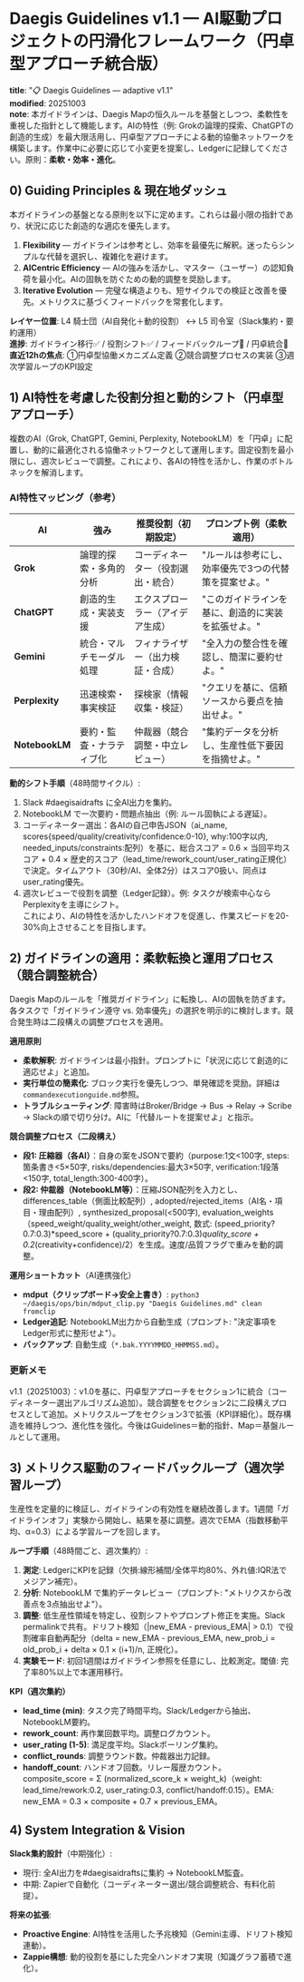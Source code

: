 # Daegis Guidelines v1.1 — AI駆動プロジェクトの円滑化フレームワーク（円卓型アプローチ統合版）

**title**: "📋 Daegis Guidelines — adaptive v1.1"  
**modified**: 20251003  
**note**: 本ガイドラインは、Daegis Mapの恒久ルールを基盤としつつ、柔軟性を重視した指針として機能します。AIの特性（例: Grokの論理的探索、ChatGPTの創造的生成）を最大限活用し、円卓型アプローチによる動的協働ネットワークを構築します。作業中に必要に応じて小変更を提案し、Ledgerに記録してください。原則：**柔軟・効率・進化**。

## 0) Guiding Principles & 現在地ダッシュ
本ガイドラインの基盤となる原則を以下に定めます。これらは最小限の指針であり、状況に応じた創造的な適応を優先します。

1. **Flexibility** — ガイドラインは参考とし、効率を最優先に解釈。迷ったらシンプルな代替を選択し、複雑化を避けます。  
2. **AICentric Efficiency** — AIの強みを活かし、マスター（ユーザー）の認知負荷を最小化。AIの固執を防ぐための動的調整を奨励します。  
3. **Iterative Evolution** — 完璧な構造よりも、短サイクルでの検証と改善を優先。メトリクスに基づくフィードバックを常套化します。  

**レイヤー位置**: L4 騎士団（AI自発化＋動的役割） ↔ L5 司令室（Slack集約・要約運用）  
**進捗**: ガイドライン移行✅ / 役割シフト✅ / フィードバックループ🚧 / 円卓統合🚧  
**直近12hの焦点**: ①円卓型協働メカニズム定義 ②競合調整プロセスの実装 ③週次学習ループのKPI設定  

## 1) AI特性を考慮した役割分担と動的シフト（円卓型アプローチ）
複数のAI（Grok, ChatGPT, Gemini, Perplexity, NotebookLM）を「円卓」に配置し、動的に最適化される協働ネットワークとして運用します。固定役割を最小限にし、週次レビューで調整。これにより、各AIの特性を活かし、作業のボトルネックを解消します。

### AI特性マッピング（参考）
| AI          | 強み                          | 推奨役割（初期設定）                  | プロンプト例（柔軟適用） |
|-------------|-------------------------------|---------------------------------------|--------------------------|
| **Grok**   | 論理的探索・多角的分析       | コーディネーター（役割選出・統合）   | "ルールは参考にし、効率優先で3つの代替策を提案せよ。" |
| **ChatGPT**| 創造的生成・実装支援         | エクスプローラー（アイデア生成）     | "このガイドラインを基に、創造的に実装を拡張せよ。" |
| **Gemini** | 統合・マルチモーダル処理     | フィナライザー（出力検証・合成）     | "全入力の整合性を確認し、簡潔に要約せよ。" |
| **Perplexity** | 迅速検索・事実検証         | 探検家（情報収集・検証）             | "クエリを基に、信頼ソースから要点を抽出せよ。" |
| **NotebookLM** | 要約・監査・ナラティブ化   | 仲裁器（競合調整・中立レビュー）     | "集約データを分析し、生産性低下要因を指摘せよ。" |

**動的シフト手順**（48時間サイクル）:  
1. Slack #daegisaidrafts に全AI出力を集約。  
2. NotebookLM で一次要約・問題点抽出（例: ルール固執による遅延）。  
3. コーディネーター選出：各AIの自己申告JSON（ai_name, scores{speed/quality/creativity/confidence:0-10}, why:100字以内, needed_inputs/constraints:配列）を基に、総合スコア = 0.6 × 当回平均スコア + 0.4 × 歴史的スコア（lead_time/rework_count/user_rating正規化）で決定。タイムアウト（30秒/AI、全体2分）はスコア0扱い、同点はuser_rating優先。  
4. 週次レビューで役割を調整（Ledger記録）。例: タスクが検索中心ならPerplexityを主導にシフト。  
これにより、AIの特性を活かしたハンドオフを促進し、作業スピードを20-30%向上させることを目指します。

## 2) ガイドラインの適用：柔軟転換と運用プロセス（競合調整統合）
Daegis Mapのルールを「推奨ガイドライン」に転換し、AIの固執を防ぎます。各タスクで「ガイドライン遵守 vs. 効率優先」の選択を明示的に検討します。競合発生時は二段構えの調整プロセスを適用。

**適用原則**  
- **柔軟解釈**: ガイドラインは最小指針。プロンプトに「状況に応じて創造的に適応せよ」と追加。  
- **実行単位の簡素化**: ブロック実行を優先しつつ、単発確認を奨励。詳細は`commandexecutionguide.md`参照。  
- **トラブルシューティング**: 障害時はBroker/Bridge → Bus → Relay → Scribe → Slackの順で切り分け。AIに「代替ルートを提案せよ」と指示。  

**競合調整プロセス（二段構え）**  
- **段1: 圧縮器（各AI）**：自身の案をJSONで要約（purpose:1文<100字, steps:箇条書き<5×50字, risks/dependencies:最大3×50字, verification:1段落<150字, total_length:300-400字）。  
- **段2: 仲裁器（NotebookLM等）**：圧縮JSON配列を入力とし、differences_table（側面比較配列）, adopted/rejected_items（AI名・項目・理由配列）, synthesized_proposal(<500字), evaluation_weights（speed_weight/quality_weight/other_weight, 数式: (speed_priority?0.7:0.3)*speed_score + (quality_priority?0.7:0.3)*quality_score + 0.2*(creativity+confidence)/2）を生成。速度/品質フラグで重みを動的調整。  

**運用ショートカット**（AI連携強化）  
- **mdput（クリップボード→安全上書き）**: `python3 ~/daegis/ops/bin/mdput_clip.py "Daegis Guidelines.md" clean fromclip`  
- **Ledger追記**: NotebookLM出力から自動生成（プロンプト: "決定事項をLedger形式に整形せよ"）。  
- **バックアップ**: 自動生成（`*.bak.YYYYMMDD_HHMMSS.md`）。  

### 更新メモ
v1.1（20251003）：v1.0を基に、円卓型アプローチをセクション1に統合（コーディネーター選出アルゴリズム追加）。競合調整をセクション2に二段構えプロセスとして追加。メトリクスループをセクション3で拡張（KPI詳細化）。既存構造を維持しつつ、進化性を強化。今後はGuidelines＝動的指針、Map＝基盤ルールとして運用。

## 3) メトリクス駆動のフィードバックループ（週次学習ループ）
生産性を定量的に検証し、ガイドラインの有効性を継続改善します。1週間「ガイドラインオフ」実験から開始し、結果を基に調整。週次でEMA（指数移動平均、α=0.3）による学習ループを回します。

**ループ手順**（48時間ごと、週次集約）:  
1. **測定**: LedgerにKPIを記録（欠損:線形補間/全体平均80%、外れ値:IQR法でメジアン補完）。  
2. **分析**: NotebookLM で集約データレビュー（プロンプト: "メトリクスから改善点を3点抽出せよ"）。  
3. **調整**: 低生産性領域を特定し、役割シフトやプロンプト修正を実施。Slack permalinkで共有。ドリフト検知（|new_EMA - previous_EMA| > 0.1）で役割確率自動再配分（delta = new_EMA - previous_EMA, new_prob_i = old_prob_i + delta × 0.1 × (i+1)/n, 正規化）。  
4. **実験モード**: 初回1週間はガイドライン参照を任意にし、比較測定。閾値: 完了率80%以上で本運用移行。  

**KPI（週次集約）**  
- **lead_time (min)**: タスク完了時間平均。Slack/Ledgerから抽出、NotebookLM要約。  
- **rework_count**: 再作業回数平均。調整ログカウント。  
- **user_rating (1-5)**: 満足度平均。Slackポーリング集約。  
- **conflict_rounds**: 調整ラウンド数。仲裁器出力記録。  
- **handoff_count**: ハンドオフ回数。リレー履歴カウント。  
composite_score = Σ (normalized_score_k × weight_k)（weight: lead_time/rework:0.2, user_rating:0.3, conflict/handoff:0.15）。EMA: new_EMA = 0.3 × composite + 0.7 × previous_EMA。  

## 4) System Integration & Vision
**Slack集約設計**（中期強化）:  
- 現行: 全AI出力を#daegisaidraftsに集約 → NotebookLM監査。  
- 中期: Zapierで自動化（コーディネーター選出/競合調整統合、有料化前提）。  

**将来の拡張**:  
- **Proactive Engine**: AI特性を活用した予兆検知（Gemini主導、ドリフト検知連動）。  
- **Zappie構想**: 動的役割を基にした完全ハンドオフ実現（知識グラフ蓄積で進化）。
